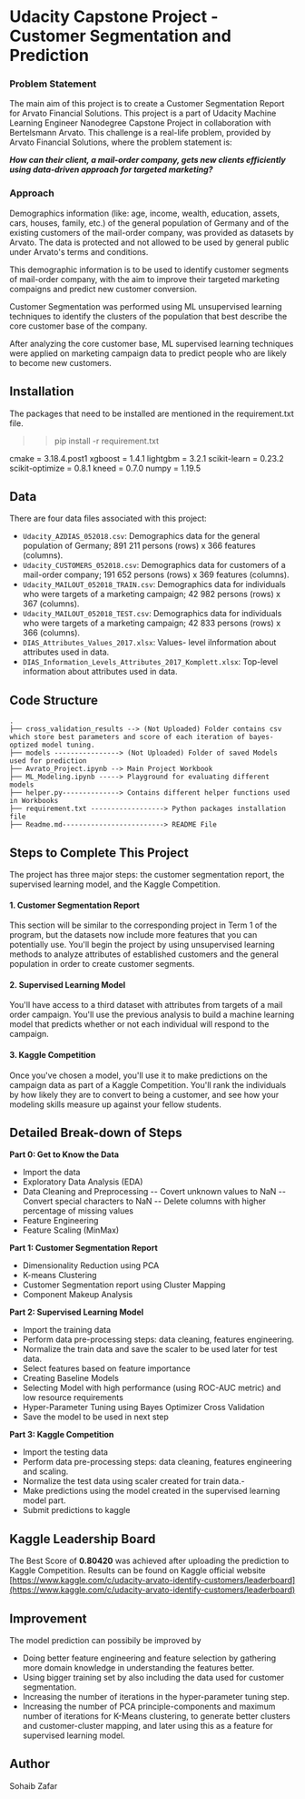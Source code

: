 # Udacity Capstone Project - Customer Segmentation and Prediction

### Problem Statement
The main aim of this project is to create a Customer Segmentation Report for Arvato Financial Solutions. This project is a part of Udacity Machine Learning Engineer Nanodegree Capstone Project in collaboration with Bertelsmann Arvato. 
This challenge is a real-life problem, provided by Arvato Financial Solutions, where the problem statement is:

***How can their client, a mail-order company, gets new clients efficiently using data-driven approach for targeted marketing?***

### Approach

Demographics information (like: age, income, wealth, education, assets, cars, houses, family, etc.) of the general population of Germany and of the existing customers of the mail-order company, was provided as datasets by Arvato. The data is protected and not allowed to be used by general public under Arvato's terms and conditions.

This demographic information is to be used to identify customer segments of mail-order company, with the aim to improve their targeted marketing compaigns and predict new customer conversion.

Customer Segmentation was performed using ML unsupervised learning techniques to identify the clusters of the population that best describe the core customer base of the company. 

After analyzing the core customer base, ML supervised learning techniques were applied on marketing campaign data to predict people who are likely to become new customers.

## Installation

The packages that need to be installed are mentioned in the requirement.txt file.

>> pip install -r requirement.txt

cmake = 3.18.4.post1
xgboost = 1.4.1
lightgbm = 3.2.1
scikit-learn = 0.23.2
scikit-optimize = 0.8.1
kneed = 0.7.0
numpy = 1.19.5

## Data
There are four data files associated with this project:

-   `Udacity_AZDIAS_052018.csv`: Demographics data for the general population of Germany; 891 211 persons (rows) x 366 features (columns).
-   `Udacity_CUSTOMERS_052018.csv`: Demographics data for customers of a mail-order company; 191 652 persons (rows) x 369 features (columns).
-   `Udacity_MAILOUT_052018_TRAIN.csv`: Demographics data for individuals who were targets of a marketing campaign; 42 982 persons (rows) x 367 (columns).
-   `Udacity_MAILOUT_052018_TEST.csv`: Demographics data for individuals who were targets of a marketing campaign; 42 833 persons (rows) x 366 (columns).
-   `DIAS_Attributes_Values_2017.xlsx`: Values- level iInformation about attributes used in data.
-   `DIAS_Information_Levels_Attributes_2017_Komplett.xlsx`: Top-level information about attributes used in data.


## Code Structure
```
.
├── cross_validation_results --> (Not Uploaded) Folder contains csv which store best parameters and score of each iteration of bayes-optized model tuning.
├── models ----------------> (Not Uploaded) Folder of saved Models used for prediction 
├── Avrato_Project.ipynb --> Main Project Workbook
├── ML_Modeling.ipynb -----> Playground for evaluating different models
├── helper.py--------------> Contains different helper functions used in Workbooks
├── requirement.txt ------------------> Python packages installation file
├── Readme.md-------------------------> README File
```
## Steps to Complete This Project

The project has three major steps: the customer segmentation report, the supervised learning model, and the Kaggle Competition.

#### 1. Customer Segmentation Report

This section will be similar to the corresponding project in Term 1 of the program, but the datasets now include more features that you can potentially use. You'll begin the project by using unsupervised learning methods to analyze attributes of established customers and the general population in order to create customer segments.

#### 2. Supervised Learning Model

You'll have access to a third dataset with attributes from targets of a mail order campaign. You'll use the previous analysis to build a machine learning model that predicts whether or not each individual will respond to the campaign.

#### 3. Kaggle Competition

Once you've chosen a model, you'll use it to make predictions on the campaign data as part of a Kaggle Competition. You'll rank the individuals by how likely they are to convert to being a customer, and see how your modeling skills measure up against your fellow students.

## Detailed Break-down of Steps

**Part 0: Get to Know the Data**
- Import the data
- Exploratory Data Analysis (EDA) 
- Data Cleaning and Preprocessing
-- Covert unknown values to NaN
-- Convert special characters to NaN
-- Delete columns with higher percentage of missing values
- Feature Engineering 
- Feature Scaling (MinMax)


**Part 1: Customer Segmentation Report**
- Dimensionality Reduction using PCA
- K-means Clustering
- Customer Segmentation report using Cluster Mapping
- Component Makeup Analysis

**Part 2: Supervised Learning Model**
- Import the training data
- Perform data pre-processing steps: data cleaning, features engineering.
- Normalize the train data and save the scaler to be used later for test data.
- Select features based on feature importance
- Creating Baseline Models
- Selecting Model with high performance (using ROC-AUC metric) and low resource requirements
- Hyper-Parameter Tuning using Bayes Optimizer Cross Validation
- Save the model to be used in next step


**Part 3: Kaggle Competition**

- Import the testing data
- Perform data pre-processing steps: data cleaning, features engineering and scaling.
- Normalize the test data using scaler created for train data.- 
- Make predictions using the model created in the supervised learning model part.
- Submit predictions to kaggle

 ## Kaggle Leadership Board

The Best Score of **0.80420** was achieved after uploading the prediction to Kaggle Competition. Results can be found on Kaggle official website  [https://www.kaggle.com/c/udacity-arvato-identify-customers/leaderboard](https://www.kaggle.com/c/udacity-arvato-identify-customers/leaderboard)

## Improvement
The model prediction can possibily be improved by 
- Doing better feature engineering and feature selection by gathering more domain knowledge in understanding the features better.
- Using bigger training set by also including the data used for customer segmentation.
- Increasing the number of iterations in the hyper-parameter tuning step.
- Increasing the number of PCA principle-components and maximum number of iterations for K-Means clustering, to generate better clusters and customer-cluster mapping, and later using this as a feature for supervised learning model.

## Author

Sohaib Zafar